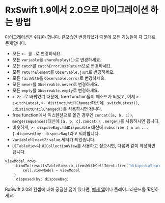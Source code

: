 # RxSwift 1.9에서 2.0으로 마이그레이션 하는 방법
마이그레이션은 쉬워야 합니다. 겉모습만 변경되었기 때문에 모든 기능들이 다 그대로 존재합니다.

* 모든 `>- `를 `.`로 변경하세요.
* 모든 `variable`을 `shareReplay(1)`로 변경하세요.
* 모든 `catch`를 `catchErrorJustReturn`으로 변경하세요.
* 모든 `returnElement`를 `Observable.just`로 변경하세요.
* 모든 `failWith`를 `Observable.error`로 변경하세요.
* 모든 `never`를 `Observable.never`로 변경하세요.
* 모든 `empty`를 `Observable.empty`로 변경하세요.
* `>-`가 `.`로 바뀌었기 때문에, free function들이 메소드가 되었고, 이제 `>- switchLatest`, `>- distinctUntilChanged`대신에 `.switchLatest()`, `.distinctUntilChanged()`를 사용하시면 됩니다.
* free function에서 익스텐션으로 옮긴 경우엔 `concat([a, b, c])`, `merge(sequences)`대신에 `[a, b, c].concat()`, `.merge()`를 사용하시면 됩니다.
* 비슷하게, `>- disposeBag.addDisposable` 대신에  `subscribe { n in ... }.disposed(by: disposeBag)`라고 써야합니다.
* `Variable`의 `next`가 `value` 세터가 되었습니다.
* `UITableView`나 `UICollectionView`를 사용하고 싶으시면, 다음과 같이 작성하면 됩니다.

```swift
viewModel.rows
    .bindTo(resultsTableView.rx_itemsWithCellIdentifier("WikipediaSearchCell", cellType: WikipediaSearchCell.self)) { (_, viewModel, cell) in
        cell.viewModel = viewModel
    }
    .disposed(by: disposeBag)
```

RxSwift 2.0의 컨셉에 대해 궁금한 점이 있다면, [예제 앱](../RxExample)이나 플레이그라운드를 확인하세요.
